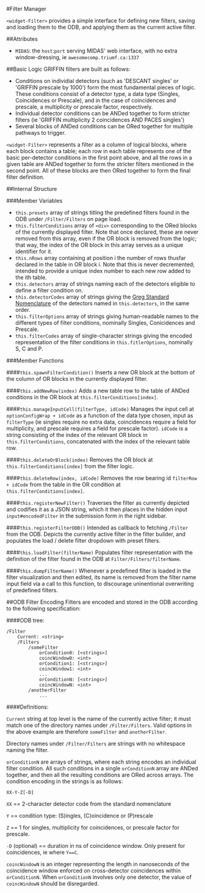 #Filter Manager

`<widget-Filter>` provides a simple interface for defining new filters, saving and loading them to the ODB, and applying them as the current active filter.

##Attributes

 - `MIDAS`: the `host`:`port` serving MIDAS' web interface, with no extra window-dressing, ie `awesomecomp.triumf.ca:1337`

##Basic Logic
GRIFFIN filters are built as follows: 
 - Conditions on individial detectors (such as 'DESCANT singles' or 'GRIFFIN prescale by 1000') form the most fundamental pieces of logic.  These conditions consist of a detector type, a data type (Singles, Coincidences or Prescale), and in the case of coincidences and prescale, a multiplicity or prescale factor, respectively.
 - Individual detector conditions can be ANDed together to form stricter filters (ie 'GRIFFIN multiplicity 2 coincidences AND PACES singles')
 - Several blocks of ANDed conditions can be ORed together for multiple pathways to trigger.

 `<widget-Filter>` represents a filter as a column of logical blocks, where each block contains a table; each row in each table represents one of the basic per-detector conditions in the first point above, and all the rows in a given table are ANDed together to form the stricter filters mentioned in the second point.  All of these blocks are then ORed together to form the final filter definition.

##Internal Structure

###Member Variables
 - `this.presets` array of strings titling the predefined filters found in the ODB under `/Filter/Filters` on page load.
 - `this.filterConditions` array of `<div>` corresponding to the ORed blocks of the currently displayed filter.  Note that once declared, these are never removed from this array, even if the OR block is removed from the logic; that way, the index of the OR block in this array serves as a unique identifier for it.
 - `this.nRows` array containing at position i the number of rows thusfar declared in the table in OR block i.  Note that this is never decremented; intended to provide a unique index number to each new row added to the ith table.
 - `this.detectors` array of strings naming each of the detectors eligible to define a filter condition on.
 - `this.detectorCodes` array of strings giving the [Greg Standard Nomenclature](https://www.triumf.info/wiki/tigwiki/index.php/Detector_Nomenclature) of the detectors named in `this.detectors`, in the same order.
 - `this.filterOptions` array of strings giving human-readable names to the different types of filter conditions, nominally Singles, Conicidences and Prescale.
 - `this.filterCodes` array of single-character strings giving the encoded representation of the filter conditions in `this.fitlerOptions`, nominally S, C and P.


###Member Functions

####`this.spawnFilterCondition()`
Inserts a new OR block at the bottom of the column of OR blocks in the currently displayed filter.

####`this.addNewRow(index)`
Adds a new table row to the table of ANDed conditions in the OR block at `this.filterConditions[index]`.

####`this.manageInputCell(filterType, idCode)`
Manages the input cell at `optionConfigWrap + idCode` as a function of the data type chosen, input as `filterType` (ie singles require no extra data, coincidences require a field for multiplicity, and prescale requires a field for prescale factor).  `idCode` is a string consisting of the index of the relevant OR block in `this.filterConditions`, concatenated with the index of the relevant table row.

####`this.deleteOrBlock(index)`
Removes the OR block at `this.filterConditions[index]` from the filter logic.

####`this.deleteRow(index, idCode)`
Removes the row bearing id `filterRow + idCode` from the table in the OR condition at `this.filterConditions[index]`.

####`this.registerNewFilter()`
Traverses the filter as currently depicted and codifies it as a JSON string, which it then places in the hidden input `input#encodedFilter` in the submission form in the right sidebar.

####`this.registerFilterODB()`
Intended as callback to fetching `/Filter` from the ODB.  Depicts the currently active filter in the filter builder, and populates the load / delete filter dropdown with preset filters.

####`this.loadFilter(filterName)`
Populates filter representation with the definition of the filter found in the ODB at `Filter/Filters/filterName`.

####`this.dumpFilterName()`
Whenever a predefined filter is loaded in the filter visualization and then edited, its name is removed from the filter name input field via a call to this function, to discourage uninentional overwriting of predefined filters.


##ODB Filter Encoding
Filters are encoded and stored in the ODB according to the following specification:

####ODB tree:

```
/Filter
    Current: <string>
    /Filters
        /someFilter
            orCondition0: [<strings>]
            coincWindow0: <int>
            orCondition1: [<strings>]
            coincWindow1: <int>
            ...
            orConditionN: [<strings>]
            coincWindowN: <int>
        /anotherFilter
            ...
```

####Definitions:

`Current` string at top level is the name of the currently active filter; it must match one of the directory names under `/Filter/Filters`.  Valid options in the above example are therefore `someFilter` and `anotherFilter`.

Directory names under `/Filter/Filters` are strings with no whitespace naming the filter.

`orConditionN` are arrays of strings, where each string encodes an individual filter condition.  All such conditions in a single `orConditionN` array are ANDed together, and then all the resulting conditions are ORed across arrays.  The condition encoding in the strings is as follows:

`XX-Y-Z[-D]`

`XX` == 2-character detector code from the standard nomenclature

`Y` == condition type: (S)ingles, (C)oincidence or (P)rescale

`Z` == 1 for singles, multiplicity for coincidences, or prescale factor for prescale.

`-D` (optional) == duration in ns of coincidence window.  Only present for coincidences, ie where `Y==C`.

`coincWindowN` is an integer representing the length in nanoseconds of the coincidence window enforced on cross-detector coincidences within `orConditionN`.  When `orConditionN` involves only one detector, the value of `coincWindowN` should be disregarded.
